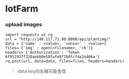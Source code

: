 # IotFarm

### upload images

```
import requests as rq
url = "http://140.117.71.98:8000/api/plantimg/"
data = {'name' : <value>, 'sensor' : <value>} 
files= {'img' : open(<filename>, 'rb')}
headers= {'Authorization': 'Token 6f912937f328aebb0e50fafe9f7b0fcf4e2a466a'}
rq.post(url, data=data, files=files, headers=headers)
```
> data key的名稱可能會改
